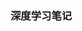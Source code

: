 <!--
 * @Descripttion: 
 * @version: 
 * @Author: vansson
 * @Date: 2023-08-24 16:35:45
 * @LastEditors: vansson
 * @LastEditTime: 2023-08-24 16:50:22
-->
### 深度学习笔记
##